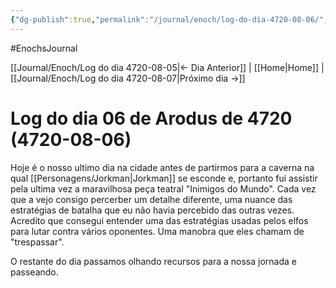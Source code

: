 ```yaml
---
{"dg-publish":true,"permalink":"/journal/enoch/log-do-dia-4720-08-06/","dgHomeLink":true,"dgPassFrontmatter":false}
---
```


#EnochsJournal 

[[Journal/Enoch/Log do dia 4720-08-05|<- Dia Anterior]] | [[Home|Home]] | [[Journal/Enoch/Log do dia 4720-08-07|Próximo dia ->]]

# Log do dia 06 de Arodus de 4720 (4720-08-06)
Hoje é o nosso ultimo dia na cidade antes de partirmos para a caverna na qual [[Personagens/Jorkman|Jorkman]] se esconde e, portanto fui assistir pela ultima vez a maravilhosa peça teatral "Inimigos do Mundo".
 Cada vez que a vejo consigo percerber um detalhe diferente, uma nuance das estratégias de batalha que eu não havia percebido das outras vezes.
 Acredito que consegui entender uma das estratégias usadas pelos elfos para lutar contra vários oponentes. Uma manobra que eles chamam de "trespassar".

O restante do dia passamos olhando recursos para a nossa jornada e passeando.